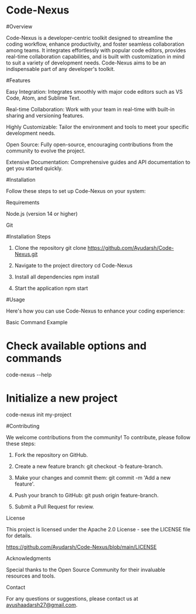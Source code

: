 # Code-Nexus

#Overview

Code-Nexus is a developer-centric toolkit designed to streamline the coding workflow, enhance productivity, and foster seamless collaboration among teams. It integrates effortlessly with popular code editors, provides real-time collaboration capabilities, and is built with customization in mind to suit a variety of development needs. Code-Nexus aims to be an indispensable part of any developer's toolkit.

#Features

Easy Integration: Integrates smoothly with major code editors such as VS Code, Atom, and Sublime Text.

Real-time Collaboration: Work with your team in real-time with built-in sharing and versioning features.

Highly Customizable: Tailor the environment and tools to meet your specific development needs.

Open Source: Fully open-source, encouraging contributions from the community to evolve the project.

Extensive Documentation: Comprehensive guides and API documentation to get you started quickly.


#Installation

Follow these steps to set up Code-Nexus on your system:

Requirements

Node.js (version 14 or higher)

Git

#Installation Steps

1. Clone the repository
git clone https://github.com/Ayudarsh/Code-Nexus.git

2. Navigate to the project directory
cd Code-Nexus

3. Install all dependencies
npm install

4. Start the application
npm start

#Usage

Here's how you can use Code-Nexus to enhance your coding experience:

Basic Command Example

# Check available options and commands
code-nexus --help

# Initialize a new project
code-nexus init my-project

#Contributing

We welcome contributions from the community! To contribute, please follow these steps:

1. Fork the repository on GitHub.


2. Create a new feature branch: git checkout -b feature-branch.


3. Make your changes and commit them: git commit -m 'Add a new feature'.


4. Push your branch to GitHub: git push origin feature-branch.


5. Submit a Pull Request for review.



License

This project is licensed under the Apache 2.0 License - see the LICENSE file for details.

https://github.com/Ayudarsh/Code-Nexus/blob/main/LICENSE


Acknowledgments

Special thanks to the Open Source Community for their invaluable resources and tools.

Contact

For any questions or suggestions, please contact us at ayushaadarsh27@gmail.com.
